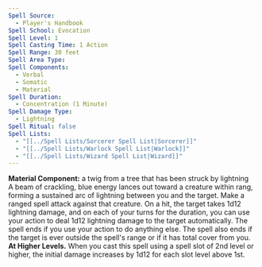 ```yaml
---
Spell Source:
  - Player's Handbook
Spell School: Evocation
Spell Level: 1
Spell Casting Time: 1 Action
Spell Range: 30 feet
Spell Area Type: 
Spell Components:
  - Verbal
  - Somatic
  - Material
Spell Duration:
  - Concentration (1 Minute)
Spell Damage Type:
  - Lightning
Spell Ritual: false
Spell Lists:
  - "[[../Spell Lists/Sorcerer Spell List|Sorcerer]]"
  - "[[../Spell Lists/Warlock Spell List|Warlock]]"
  - "[[../Spell Lists/Wizard Spell List|Wizard]]"
---
```


**Material Component:** a twig from a tree that has been struck by lightning  
A beam of crackling, blue energy lances out toward a creature within rang, forming a sustained arc of lightning between you and the target. Make a ranged spell attack against that creature. On a hit, the target takes 1d12 lightning damage, and on each of your turns for the duration, you can use your action to deal 1d12 lightning damage to the target automatically. The spell ends if you use your action to do anything else. The spell also ends if the target is ever outside the spell's range or if it has total cover from you.  
**At Higher Levels.** When you cast this spell using a spell slot of 2nd level or higher, the initial damage increases by 1d12 for each slot level above 1st.
